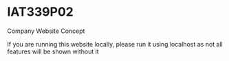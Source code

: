 # IAT339P02
Company Website Concept

If you are running this website locally, please run it using localhost as not all
features will be shown without it
